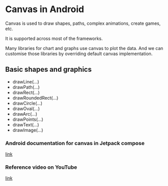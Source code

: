 # Canvas in Android

Canvas is used to draw shapes, paths, complex animations, create games, etc.

It is supported across most of the frameworks.

Many libraries for chart and graphs use canvas to plot the data. And we can customise those 
libraries by overriding default canvas implementation.


## Basic shapes and graphics
- drawLine(...)
- drawPath(...)
- drawRect(...)
- drawRoundedRect(...)
- drawCircle(...)
- drawOval(...)
- drawArc(...)
- drawPoints(...)
- drawText(...)
- drawImage(...)


### Android documentation for canvas in Jetpack compose
[link](https://developer.android.com/jetpack/compose/graphics/draw/overview)

### Reference video on YouTube
[link](https://www.youtube.com/watch?v=H05mF0qrBVA)

